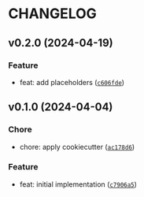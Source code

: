 # CHANGELOG



## v0.2.0 (2024-04-19)

### Feature

* feat: add placeholders ([`c606fde`](https://github.com/kalekundert/pipeline_func/commit/c606fde25dd217f57ddebf7a728a5fef1ffb6145))


## v0.1.0 (2024-04-04)

### Chore

* chore: apply cookiecutter ([`ac178d6`](https://github.com/kalekundert/pipeline_func/commit/ac178d6460e3cdd2f7fb1df03bfe2d32d12abb7c))

### Feature

* feat: initial implementation ([`c7906a5`](https://github.com/kalekundert/pipeline_func/commit/c7906a55499c1fa30aee491b57c3eccef7769cf8))

